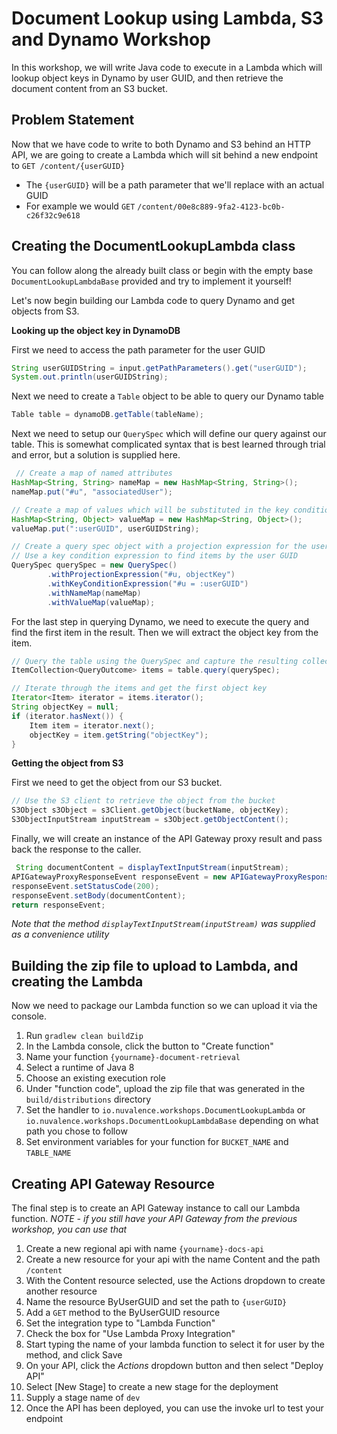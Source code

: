 # Document Lookup using Lambda, S3 and Dynamo Workshop
In this workshop, we will write Java code to execute in a Lambda which will 
lookup object keys in Dynamo by user GUID, and then retrieve the document content
from an S3 bucket.

## Problem Statement
Now that we have code to write to both Dynamo and S3 behind an HTTP API, we are going to create a Lambda which will
sit behind a new endpoint to `GET /content/{userGUID}`
* The `{userGUID}` will be a path parameter that we'll replace with an actual GUID
* For example we would `GET` `/content/00e8c889-9fa2-4123-bc0b-c26f32c9e618`

## Creating the DocumentLookupLambda class
You can follow along the already built class or begin with the empty base `DocumentLookupLambdaBase` provided and try to implement it yourself!

Let's now begin building our Lambda code to query Dynamo and get objects from S3.

**Looking up the object key in DynamoDB**

First we need to access the path parameter for the user GUID
```java
String userGUIDString = input.getPathParameters().get("userGUID");
System.out.println(userGUIDString);
``` 

Next we need to create a `Table` object to be able to query our Dynamo table
```java
Table table = dynamoDB.getTable(tableName);
```

Next we need to setup our `QuerySpec` which will define our query against our table. This is somewhat complicated syntax that is best learned 
through trial and error, but a solution is supplied here.
```java
 // Create a map of named attributes
HashMap<String, String> nameMap = new HashMap<String, String>();
nameMap.put("#u", "associatedUser");

// Create a map of values which will be substituted in the key condition expression
HashMap<String, Object> valueMap = new HashMap<String, Object>();
valueMap.put(":userGUID", userGUIDString);

// Create a query spec object with a projection expression for the user guid and the object key
// Use a key condition expression to find items by the user GUID
QuerySpec querySpec = new QuerySpec()
        .withProjectionExpression("#u, objectKey")
        .withKeyConditionExpression("#u = :userGUID")
        .withNameMap(nameMap)
        .withValueMap(valueMap);
```

For the last step in querying Dynamo, we need to execute the query and find the first item in the result. Then we will extract the object key from 
the item.
```java
// Query the table using the QuerySpec and capture the resulting collection of items
ItemCollection<QueryOutcome> items = table.query(querySpec);

// Iterate through the items and get the first object key
Iterator<Item> iterator = items.iterator();
String objectKey = null;
if (iterator.hasNext()) {
    Item item = iterator.next();
    objectKey = item.getString("objectKey");
}
```

**Getting the object from S3**

First we need to get the object from our S3 bucket.
```java
// Use the S3 client to retrieve the object from the bucket
S3Object s3Object = s3Client.getObject(bucketName, objectKey);
S3ObjectInputStream inputStream = s3Object.getObjectContent();
```

Finally, we will create an instance of the API Gateway proxy result and pass back the response to the caller.
```java
 String documentContent = displayTextInputStream(inputStream);
APIGatewayProxyResponseEvent responseEvent = new APIGatewayProxyResponseEvent();
responseEvent.setStatusCode(200);
responseEvent.setBody(documentContent);
return responseEvent;
```

*Note that the method `displayTextInputStream(inputStream)` was supplied as a convenience utility*

## Building the zip file to upload to Lambda, and creating the Lambda
Now we need to package our Lambda function so we can upload it via the console.
1. Run `gradlew clean buildZip`
2. In the Lambda console, click the button to "Create function"
3. Name your function `{yourname}-document-retrieval`
4. Select a runtime of Java 8
5. Choose an existing execution role
6. Under "function code", upload the zip file that was generated in the `build/distributions` directory
7. Set the handler to `io.nuvalence.workshops.DocumentLookupLambda` or `io.nuvalence.workshops.DocumentLookupLambdaBase` depending on what path you chose to follow
8. Set environment variables for your function for `BUCKET_NAME` and `TABLE_NAME`

## Creating API Gateway Resource
The final step is to create an API Gateway instance to call our Lambda function. *NOTE - if you still have your API Gateway from the previous workshop, you can use that*
1. Create a new regional api with name `{yourname}-docs-api`
2. Create a new resource for your api with the name Content and the path `/content`
3. With the Content resource selected, use the Actions dropdown to create another resource
4. Name the resource ByUserGUID and set the path to `{userGUID}`
5. Add a `GET` method to the ByUserGUID resource
6. Set the integration type to "Lambda Function"
7. Check the box for "Use Lambda Proxy Integration"
8. Start typing the name of your lambda function to select it for user by the method, and click Save
9. On your API, click the *Actions* dropdown button and then select "Deploy API"
10. Select [New Stage] to create a new stage for the deployment
11. Supply a stage name of `dev`
12. Once the API has been deployed, you can use the invoke url to test your endpoint
